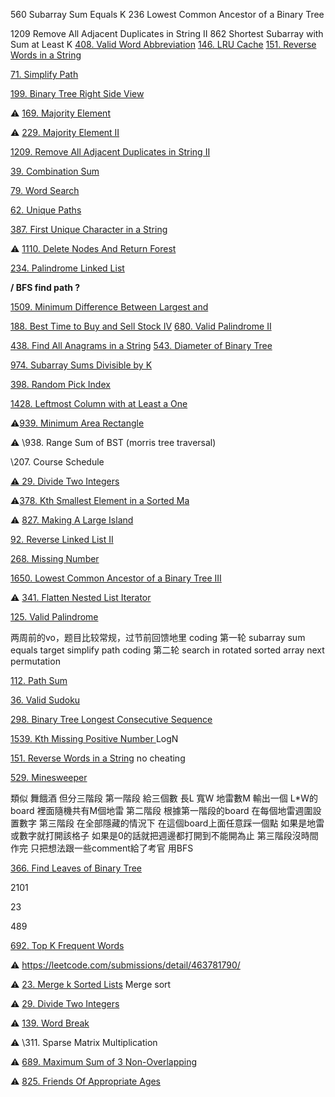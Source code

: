 560 Subarray Sum Equals K
236 Lowest Common Ancestor of a Binary Tree

1209 Remove All Adjacent Duplicates in String II
862 Shortest Subarray with Sum at Least K
[408. Valid Word Abbreviation](https://leetcode.com/problems/valid-word-abbreviation)
[146. LRU Cache](https://leetcode.com/problems/lru-cache)
[151. Reverse Words in a String](https://leetcode.com/problems/reverse-words-in-a-string)

[71. Simplify Path](https://leetcode.com/problems/simplify-path)

[199. Binary Tree Right Side View](https://leetcode.com/problems/binary-tree-right-side-view)

⚠️ [169. Majority Element](https://leetcode.com/problems/majority-element)

⚠️ [229. Majority Element II](https://leetcode.com/problems/majority-element-ii)

[1209. Remove All Adjacent Duplicates in String II](https://leetcode.com/problems/remove-all-adjacent-duplicates-in-string-ii)

[39. Combination Sum](https://leetcode.com/problems/combination-sum)

[79. Word Search](https://leetcode.com/problems/word-search)

[62. Unique Paths](https://leetcode.com/problems/unique-paths)

[387. First Unique Character in a String](https://leetcode.com/problems/first-unique-character-in-a-string)

⚠️ [1110. Delete Nodes And Return Forest](https://leetcode.com/problems/delete-nodes-and-return-forest)

[234. Palindrome Linked List](https://leetcode.com/problems/palindrome-linked-list)

**/ BFS find path ?**

[1509. Minimum Difference Between Largest and](https://leetcode.com/problems/minimum-difference-between-largest-and-smallest-value-in-three-moves)

 [188. Best Time to Buy and Sell Stock IV](https://leetcode.com/problems/best-time-to-buy-and-sell-stock-iv)
[680. Valid Palindrome II](https://leetcode.com/problems/valid-palindrome-ii)

[438. Find All Anagrams in a String](https://leetcode.com/problems/find-all-anagrams-in-a-string)
[543. Diameter of Binary Tree](https://leetcode.com/problems/diameter-of-binary-tree)

[974. Subarray Sums Divisible by K](https://leetcode.com/problems/subarray-sums-divisible-by-k)

[398. Random Pick Index](https://leetcode.com/problems/random-pick-index)

[1428. Leftmost Column with at Least a One](https://leetcode.com/problems/leftmost-column-with-at-least-a-one)

⚠️[939. Minimum Area Rectangle](https://leetcode.com/problems/minimum-area-rectangle)

⚠️ \938. Range Sum of BST (morris tree traversal)

\207. Course Schedule



[⚠️ 29. Divide Two Integers](https://leetcode.com/problems/divide-two-integers)

⚠️[378. Kth Smallest Element in a Sorted Ma](https://leetcode.com/problems/kth-smallest-element-in-a-sorted-matrix)

⚠️ [827. Making A Large Island](https://leetcode.com/problems/making-a-large-island)

[92. Reverse Linked List II](https://leetcode.com/problems/reverse-linked-list-ii)

[268. Missing Number](https://leetcode.com/problems/missing-number)

[1650. Lowest Common Ancestor of a Binary Tree III](https://leetcode.com/problems/lowest-common-ancestor-of-a-binary-tree-iii)

⚠️ [341. Flatten Nested List Iterator](https://leetcode.com/problems/flatten-nested-list-iterator)

[125. Valid Palindrome](https://leetcode.com/problems/valid-palindrome)

两周前的vo，题目比较常规，过节前回馈地里
coding 第一轮
subarray sum equals target
simplify path
coding 第二轮
search in rotated sorted array
next permutation



[112. Path Sum](https://leetcode.com/problems/path-sum)

[36. Valid Sudoku](https://leetcode.com/problems/valid-sudoku)

[298. Binary Tree Longest Consecutive Sequence](https://leetcode.com/problems/binary-tree-longest-consecutive-sequence)

[1539. Kth Missing Positive Number ](https://leetcode.com/problems/kth-missing-positive-number) LogN

[151. Reverse Words in a String](https://leetcode.com/problems/reverse-words-in-a-string)  no cheating

[529. Minesweeper](https://leetcode.com/problems/minesweeper)

類似 舞餓酒 但分三階段
第一階段 給三個數 長L 寬W 地雷數M 輸出一個 L*W的board 裡面隨機共有M個地雷
第二階段 根據第一階段的board 在每個地雷週圍設置數字
第三階段 在全部隱藏的情況下 在這個board上面任意踩一個點 如果是地雷或數字就打開該格子 如果是0的話就把週邊都打開到不能開為止
第三階段沒時間作完 只把想法跟一些comment給了考官 用BFS

[366. Find Leaves of Binary Tree](https://leetcode.com/problems/find-leaves-of-binary-tree)



2101

23

489



[692. Top K Frequent Words](https://leetcode.com/problems/top-k-frequent-words)

⚠️ https://leetcode.com/submissions/detail/463781790/

⚠️ [23. Merge k Sorted Lists](https://leetcode.com/problems/merge-k-sorted-lists) Merge sort

⚠️ [29. Divide Two Integers](https://leetcode.com/problems/divide-two-integers)

⚠️ [139. Word Break](https://leetcode.com/problems/word-break)

⚠️ \311. Sparse Matrix Multiplication

⚠️ [689. Maximum Sum of 3 Non-Overlapping](https://leetcode.com/problems/maximum-sum-of-3-non-overlapping-subarrays)

⚠️ [825. Friends Of Appropriate Ages](https://leetcode.com/problems/friends-of-appropriate-ages)

